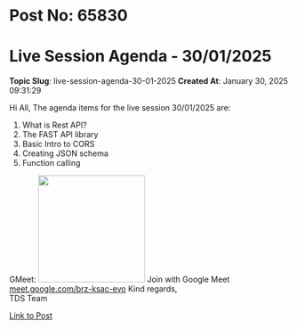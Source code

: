 # Post No: 65830
# Live Session Agenda - 30/01/2025
**Topic Slug**: live-session-agenda-30-01-2025
**Created At**: January 30, 2025 09:31:29

Hi All,
The agenda items for the live session 30/01/2025 are:
<ol>
<li>What is Rest API?</li>
<li>The FAST API library</li>
<li>Basic Intro to CORS</li>
<li>Creating JSON schema</li>
<li>Function calling</li>
</ol>
GMeet: <img src="https://ssl.gstatic.com/calendar/images/conferenceproviders/logo_meet_2020q4_192px.svg" alt="" role="presentation" width="192" height="192">
Join with Google Meet
<a href="http://meet.google.com/brz-ksac-evo" class="onebox" target="_blank" rel="noopener nofollow ugc">meet.google.com/brz-ksac-evo</a>
Kind regards,<br>
TDS Team

[Link to Post](https://discourse.onlinedegree.iitm.ac.in/t/live-session-agenda-30-01-2025/587806)

